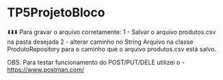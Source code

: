 ﻿# TP5ProjetoBloco
 :arrow_down::arrow_down::arrow_down:
Para gravar o arquivo corretamente:
1 - Salvar o arquivo produtos.csv na pasta desejada
2 - alterar caminho no String Arquivo na classe ProdutoRepository para o caminho que o arquivo produtos.csv está salvo.

OBS. Para testar funcionamento do POST/PUT/DELE utilizei o - https://www.postman.com/ 

